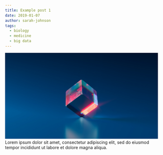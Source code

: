 ```yaml
---
title: Example post 1
date: 2019-01-07
author: sarah-johnson
tags:
  - biology
  - medicine
  - big data
---
```

![This is example post](/images/background.jpg)
Lorem ipsum dolor sit amet, consectetur adipiscing elit, sed do eiusmod tempor incididunt ut labore et dolore magna aliqua.

